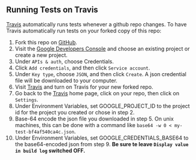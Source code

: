 ## Running Tests on Travis

[Travis](https://travis-ci.org/) automatically runs tests whenever a github
repo changes.  To have Travis automatically run tests on your forked copy
of this repo:

1.  Fork this repo on [GitHub](https://github.com/).
2.  Visit the
    [Google Developers Console](https://console.developers.google.com/) and
    choose an existing project or create a new project.
3.  Under `APIs & auth`, choose Credentials.
4.  Click `Add credentials`, and then click `Service account`.
5.  Under `Key type`, choose `JSON`, and then click `Create`.  A json credential
    file will be downloaded to your computer.
6.  Visit [Travis](https://travis-ci.org/profile ) and turn on Travis for your
    new forked repo.
7.  Go back to the [Travis](https://travis-ci.org/) home page, click on your
    repo, then click on `Settings`.
8.  Under Environment Variables, set GOOGLE_PROJECT_ID to the project id
    for the project you created or chose in step 2.
9.  Base-64 encode the json file you downloaded in step 5.  On unix machines,
    this can be done with a command like
    `base64 -w 0 < my-test-bf4af540ca4c.json`. 
10. Under Environment Variables, set GOOGLE_CREDENTIALS_BASE64 to the
    base64-encoded json from step 9.  **Be sure te leave `Display value in build
    log` switched OFF.**
    
